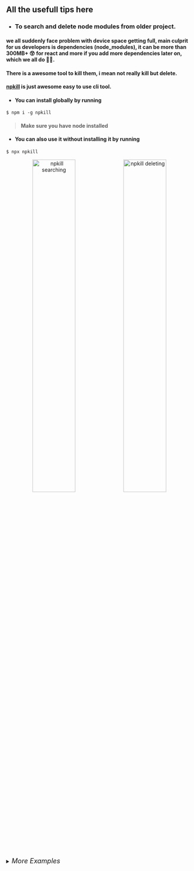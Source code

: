 ## All the usefull tips here

- ###  To search and delete node modules from older project.
#### we all suddenly face problem with device space getting full, main culprit for us developers is dependencies (node_modules), it can be more than 300MB+ 😲 for react and more if you add more dependencies later on, which we all do 🤦‍♂️.
#### There is a awesome tool to kill them, i mean not really kill but delete.
#### **[npkill](https://npkill.js.org/)** is just awesome easy to use cli tool.

- #### You can install globally by running 
```
$ npm i -g npkill
```
> #### Make sure you have node installed 

- #### You can also use it without installing it by running
```
$ npx npkill
```
<p align="center">
  <img src="https://npkill.js.org/img/start%20search.gif" width="48%" title="start search" alt="npkill searching">
  <img src="https://npkill.js.org/img/deleting.gif" width="48%" title="deleting" alt="npkill deleting">
</p>

<details>
<summary><em style="font-size:18px">More Examples</em></summary>
<p>
<ui>
<li>Search node_modules directories in your projects directory</li>
<code>$ npkill -d ~/projects</code></br></br>
<li>Displays the magenta color cursor... because I like magenta!</li>
<code>$ npkill --color magenta</code></br></br>
<li>List directories called "dist" and and show errors if any occur:</li>
<code>$ npkill --target dist -e</code></br></br>
<li>List vendor directories in your projects directory, sort by size, and show that in gb:</li>
<code>$ npkill -d '~/more projects' -gb --sort size --target vendor</code>
</ul>
</p>
</details>

</br></br>
